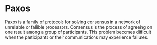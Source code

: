 # Paxos
Paxos is a family of protocols for solving consensus in a network of unreliable or fallible processors. Consensus is the process of agreeing on one result among a group of participants. This problem becomes difficult when the participants or their communications may experience failures.
